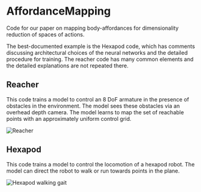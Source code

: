 # AffordanceMapping

Code for our paper on mapping body-affordances for dimensionality reduction of spaces of actions.

The best-documented example is the Hexapod code, which has comments discussing architectural
choices of the neural networks and the detailed procedure for training. The reacher code has
many common elements and the detailed explanations are not repeated there.

## Reacher

This code trains a model to control an 8 DoF armature in the presence of obstacles in the
environment. The model sees these obstacles via an overhead depth camera. The model learns
to map the set of reachable points with an approximately uniform control grid.

![Reacher](https://github.com/arayabrain/AffordanceMapping/blob/master/reacher.png "Reacher geometry")

## Hexapod

This code trains a model to control the locomotion of a hexapod robot. The model can direct
the robot to walk or run towards points in the plane.

![Hexapod walking gait](https://github.com/arayabrain/AffordanceMapping/blob/master/hexapod.gif "Hexapod walking gait")
